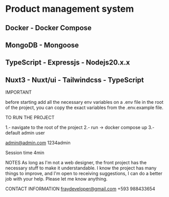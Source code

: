 # Product management system
## Docker - Docker Compose
## MongoDB - Mongoose
## TypeScript - Expressjs - Nodejs20.x.x
## Nuxt3 - Nuxt/ui - Tailwindcss - TypeScript

IMPORTANT

before starting add all the necessary env variables on a .env file in the root of the project, you can copy the exact variables from the .env.example file.

TO RUN THE PROJECT

1.- navigate to the root of the project
2.- run -> docker compose up
3.- default admin user

admin@admin.com
1234admin

Session time 4min

NOTES
As long as I'm not a web designer, the front project has the necessary stuff to make it understandable. I know the project has many things to improve, and I'm open to receiving suggestions, I can do a better job with your help. Please let me know anything.

CONTACT INFORMATION
fraydeveloper@gmail.com
+593 988433654
